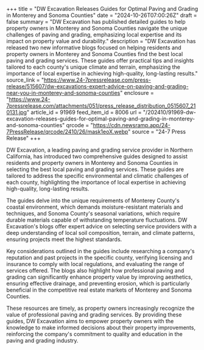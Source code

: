 +++
title = "DW Excavation Releases Guides for Optimal Paving and Grading in Monterey and Sonoma Counties"
date = "2024-10-26T07:00:26Z"
draft = false
summary = "DW Excavation has published detailed guides to help property owners in Monterey and Sonoma Counties navigate the unique challenges of paving and grading, emphasizing local expertise and its impact on property value and durability."
description = "DW Excavation has released two new informative blogs focused on helping residents and property owners in Monterey and Sonoma Counties find the best local paving and grading services. These guides offer practical tips and insights tailored to each county's unique climate and terrain, emphasizing the importance of local expertise in achieving high-quality, long-lasting results."
source_link = "https://www.24-7pressrelease.com/press-release/515607/dw-excavations-expert-advice-on-paving-and-grading-near-you-in-monterey-and-sonoma-counties"
enclosure = "https://www.24-7pressrelease.com/attachments/051/press_release_distribution_0515607_210131.jpg"
article_id = 91969
feed_item_id = 8006
url = "/202410/91969-dw-excavation-releases-guides-for-optimal-paving-and-grading-in-monterey-and-sonoma-counties"
qrcode = "https://cdn.newsramp.app/24-7PressRelease/qrcode/2410/26/mask1eoX.webp"
source = "24-7 Press Release"
+++

<p>DW Excavation, a leading paving and grading service provider in Northern California, has introduced two comprehensive guides designed to assist residents and property owners in Monterey and Sonoma Counties in selecting the best local paving and grading services. These guides are tailored to address the specific environmental and climatic challenges of each county, highlighting the importance of local expertise in achieving high-quality, long-lasting results.</p><p>The guides delve into the unique requirements of Monterey County's coastal environment, which demands moisture-resistant materials and techniques, and Sonoma County's seasonal variations, which require durable materials capable of withstanding temperature fluctuations. DW Excavation's blogs offer expert advice on selecting service providers with a deep understanding of local soil composition, terrain, and climate patterns, ensuring projects meet the highest standards.</p><p>Key considerations outlined in the guides include researching a company's reputation and past projects in the specific county, verifying licensing and insurance to comply with local regulations, and evaluating the range of services offered. The blogs also highlight how professional paving and grading can significantly enhance property value by improving aesthetics, ensuring effective drainage, and preventing erosion, which is particularly beneficial in the competitive real estate markets of Monterey and Sonoma Counties.</p><p>These resources are timely, as property owners increasingly recognize the value of professional paving and grading services. By providing these guides, DW Excavation aims to empower property owners with the knowledge to make informed decisions about their property improvements, reinforcing the company's commitment to quality and education in the paving and grading industry.</p>